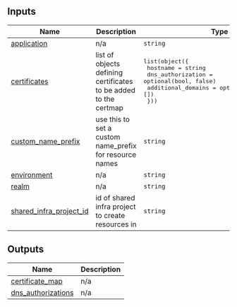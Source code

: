 <!-- BEGIN_TF_DOCS -->


## Inputs

| Name | Description | Type | Default | Required |
|------|-------------|------|---------|:--------:|
| <a name="input_application"></a> [application](#input\_application) | n/a | `string` | n/a | yes |
| <a name="input_certificates"></a> [certificates](#input\_certificates) | list of objects defining certificates to be added to the certmap | <pre>list(object({<br/>    hostname           = string<br/>    dns_authorization  = optional(bool, false)<br/>    additional_domains = optional(list(string), [])<br/>  }))</pre> | `[]` | no |
| <a name="input_custom_name_prefix"></a> [custom\_name\_prefix](#input\_custom\_name\_prefix) | use this to set a custom name\_prefix for resource names | `string` | `""` | no |
| <a name="input_environment"></a> [environment](#input\_environment) | n/a | `string` | n/a | yes |
| <a name="input_realm"></a> [realm](#input\_realm) | n/a | `string` | n/a | yes |
| <a name="input_shared_infra_project_id"></a> [shared\_infra\_project\_id](#input\_shared\_infra\_project\_id) | id of shared infra project to create resources in | `string` | `""` | no |

## Outputs

| Name | Description |
|------|-------------|
| <a name="output_certificate_map"></a> [certificate\_map](#output\_certificate\_map) | n/a |
| <a name="output_dns_authorizations"></a> [dns\_authorizations](#output\_dns\_authorizations) | n/a |
<!-- END_TF_DOCS -->
